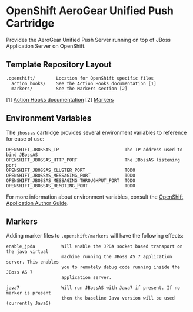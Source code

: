 # OpenShift AeroGear Unified Push Cartridge

Provides the AeroGear Unified Push Server running on top of JBoss Application Server on OpenShift.

## Template Repository Layout

    .openshift/        Location for OpenShift specific files
      action_hooks/    See the Action Hooks documentation [1]
      markers/         See the Markers section [2]

\[1\] [Action Hooks documentation](https://github.com/openshift/origin-server/blob/master/node/README.writing_applications.md#action-hooks)
\[2\] [Markers](#markers)


## Environment Variables

The `jbossas` cartridge provides several environment variables to reference for ease
of use:

    OPENSHIFT_JBOSSAS_IP                         The IP address used to bind JBossAS
    OPENSHIFT_JBOSSAS_HTTP_PORT                  The JBossAS listening port
    OPENSHIFT_JBOSSAS_CLUSTER_PORT               TODO
    OPENSHIFT_JBOSSAS_MESSAGING_PORT             TODO
    OPENSHIFT_JBOSSAS_MESSAGING_THROUGHPUT_PORT  TODO
    OPENSHIFT_JBOSSAS_REMOTING_PORT              TODO

For more information about environment variables, consult the
[OpenShift Application Author Guide](https://github.com/openshift/origin-server/blob/master/node/README.writing_applications.md).

## Markers

Adding marker files to `.openshift/markers` will have the following effects:

    enable_jpda          Will enable the JPDA socket based transport on the java virtual
                         machine running the JBoss AS 7 application server. This enables
                         you to remotely debug code running inside the JBoss AS 7
                         application server.

    java7                Will run JBossAS with Java7 if present. If no marker is present
                         then the baseline Java version will be used (currently Java6)
